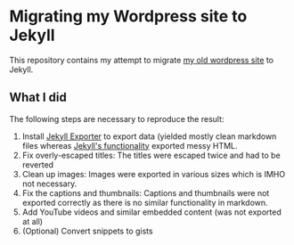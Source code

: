 # Migrating my Wordpress site to Jekyll

This repository contains my attempt to migrate [my old wordpress site](http://karllorey.de) to Jekyll.

## What I did
The following steps are necessary to reproduce the result:

1) Install [Jekyll Exporter](https://wordpress.org/plugins/jekyll-exporter/) to export data (yielded mostly clean markdown files whereas [Jekyll's functionality](http://import.jekyllrb.com/docs/wordpress/) exported messy HTML.
2) Fix overly-escaped titles: The titles were escaped twice and had to be reverted
3) Clean up images: Images were exported in various sizes which is IMHO not necessary.
4) Fix the captions and thumbnails: Captions and thumbnails were not exported correctly as there is no similar functionality in markdown.
5) Add YouTube videos and similar embedded content (was not exported at all)
6) (Optional) Convert snippets to gists
